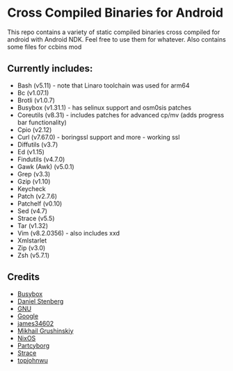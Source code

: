 # Cross Compiled Binaries for Android
This repo contains a variety of static compiled binaries cross compiled for android with Android NDK. Feel free to use them for whatever. Also contains some files for ccbins mod

## Currently includes:
* Bash (v5.11) - note that Linaro toolchain was used for arm64
* Bc (v1.07.1)
* Brotli (v1.0.7)
* Busybox (v1.31.1) - has selinux support and osm0sis patches
* Coreutils (v8.31) - includes patches for advanced cp/mv (adds progress bar functionality)
* Cpio (v2.12)
* Curl (v7.67.0) - boringssl support and more - working ssl
* Diffutils (v3.7)
* Ed (v1.15)
* Findutils (v4.7.0)
* Gawk (Awk) (v5.0.1)
* Grep (v3.3)
* Gzip (v1.10)
* Keycheck
* Patch (v2.7.6)
* Patchelf (v0.10)
* Sed (v4.7)
* Strace (v5.5)
* Tar (v1.32)
* Vim (v8.2.0356) - also includes xxd
* Xmlstarlet
* Zip (v3.0)
* Zsh (v5.7.1)

## Credits
* [Busybox](https://busybox.net/)
* [Daniel Stenberg](https://curl.haxx.se/)
* [GNU](https://www.gnu.org/software)
* [Google](https://github.com/google/brotli)
* [james34602](https://github.com/james34602)
* [Mikhail Grushinskiy](http://xmlstar.sourceforge.net/)
* [NixOS](https://nixos.org/patchelf.html)
* [Partcyborg](https://github.com/Magisk-Modules-Repo/zsh_arm64/)
* [Strace](https://github.com/strace/strace)
* [topjohnwu](https://github.com/topjohnwu/ndk-box-kitchen)
